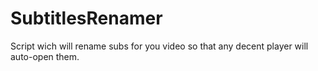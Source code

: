 SubtitlesRenamer
================

Script wich will rename subs for you video so that any decent player will auto-open them.
